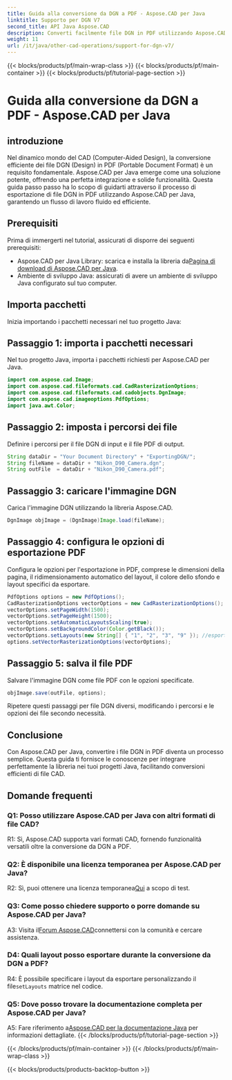 ```yaml
---
title: Guida alla conversione da DGN a PDF - Aspose.CAD per Java
linktitle: Supporto per DGN V7
second_title: API Java Aspose.CAD
description: Converti facilmente file DGN in PDF utilizzando Aspose.CAD per Java. Segui la nostra guida passo passo per un'integrazione perfetta e un flusso di lavoro efficiente.
weight: 11
url: /it/java/other-cad-operations/support-for-dgn-v7/
---
```


{{< blocks/products/pf/main-wrap-class >}}
{{< blocks/products/pf/main-container >}}
{{< blocks/products/pf/tutorial-page-section >}}

# Guida alla conversione da DGN a PDF - Aspose.CAD per Java

## introduzione

Nel dinamico mondo del CAD (Computer-Aided Design), la conversione efficiente dei file DGN (Design) in PDF (Portable Document Format) è un requisito fondamentale. Aspose.CAD per Java emerge come una soluzione potente, offrendo una perfetta integrazione e solide funzionalità. Questa guida passo passo ha lo scopo di guidarti attraverso il processo di esportazione di file DGN in PDF utilizzando Aspose.CAD per Java, garantendo un flusso di lavoro fluido ed efficiente.

## Prerequisiti

Prima di immergerti nel tutorial, assicurati di disporre dei seguenti prerequisiti:
-  Aspose.CAD per Java Library: scarica e installa la libreria da[Pagina di download di Aspose.CAD per Java](https://releases.aspose.com/cad/java/).
- Ambiente di sviluppo Java: assicurati di avere un ambiente di sviluppo Java configurato sul tuo computer.

## Importa pacchetti

Inizia importando i pacchetti necessari nel tuo progetto Java:

## Passaggio 1: importa i pacchetti necessari

Nel tuo progetto Java, importa i pacchetti richiesti per Aspose.CAD per Java.
```java
import com.aspose.cad.Image;
import com.aspose.cad.fileformats.cad.CadRasterizationOptions;
import com.aspose.cad.fileformats.cad.cadobjects.DgnImage;
import com.aspose.cad.imageoptions.PdfOptions;
import java.awt.Color;
```

## Passaggio 2: imposta i percorsi dei file

Definire i percorsi per il file DGN di input e il file PDF di output.

```java
String dataDir = "Your Document Directory" + "ExportingDGN/";
String fileName = dataDir + "Nikon_D90_Camera.dgn";
String outFile  = dataDir + "Nikon_D90_Camera.pdf";
```

## Passaggio 3: caricare l'immagine DGN

Carica l'immagine DGN utilizzando la libreria Aspose.CAD.

```java
DgnImage objImage = (DgnImage)Image.load(fileName);
```

## Passaggio 4: configura le opzioni di esportazione PDF

Configura le opzioni per l'esportazione in PDF, comprese le dimensioni della pagina, il ridimensionamento automatico del layout, il colore dello sfondo e layout specifici da esportare.

```java
PdfOptions options = new PdfOptions();
CadRasterizationOptions vectorOptions = new CadRasterizationOptions();
vectorOptions.setPageWidth(1500);
vectorOptions.setPageHeight(1500);
vectorOptions.setAutomaticLayoutsScaling(true);
vectorOptions.setBackgroundColor(Color.getBlack());
vectorOptions.setLayouts(new String[] { "1", "2", "3", "9" }); //esportare solo 4 (1,2,3 e 9) visualizzazioni
options.setVectorRasterizationOptions(vectorOptions);
```

## Passaggio 5: salva il file PDF

Salvare l'immagine DGN come file PDF con le opzioni specificate.

```java
objImage.save(outFile, options);
```

Ripetere questi passaggi per file DGN diversi, modificando i percorsi e le opzioni dei file secondo necessità.

## Conclusione

Con Aspose.CAD per Java, convertire i file DGN in PDF diventa un processo semplice. Questa guida ti fornisce le conoscenze per integrare perfettamente la libreria nei tuoi progetti Java, facilitando conversioni efficienti di file CAD.

## Domande frequenti

### Q1: Posso utilizzare Aspose.CAD per Java con altri formati di file CAD?

R1: Sì, Aspose.CAD supporta vari formati CAD, fornendo funzionalità versatili oltre la conversione da DGN a PDF.

### Q2: È disponibile una licenza temporanea per Aspose.CAD per Java?

 R2: Sì, puoi ottenere una licenza temporanea[Qui](https://purchase.aspose.com/temporary-license/) a scopo di test.

### Q3: Come posso chiedere supporto o porre domande su Aspose.CAD per Java?

 A3: Visita il[Forum Aspose.CAD](https://forum.aspose.com/c/cad/19)connettersi con la comunità e cercare assistenza.

### D4: Quali layout posso esportare durante la conversione da DGN a PDF?

 R4: È possibile specificare i layout da esportare personalizzando il file`setLayouts` matrice nel codice.

### Q5: Dove posso trovare la documentazione completa per Aspose.CAD per Java?

 A5: Fare riferimento a[Aspose.CAD per la documentazione Java](https://reference.aspose.com/cad/java/) per informazioni dettagliate.
{{< /blocks/products/pf/tutorial-page-section >}}

{{< /blocks/products/pf/main-container >}}
{{< /blocks/products/pf/main-wrap-class >}}

{{< blocks/products/products-backtop-button >}}
